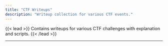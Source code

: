 ```yaml
---
title: "CTF Writeups"
description: "Writeup collection for various CTF events."
---
```


{{< lead >}}
Contains writeups for various CTF challenges with explanation and scripts.
{{< /lead >}}

---
